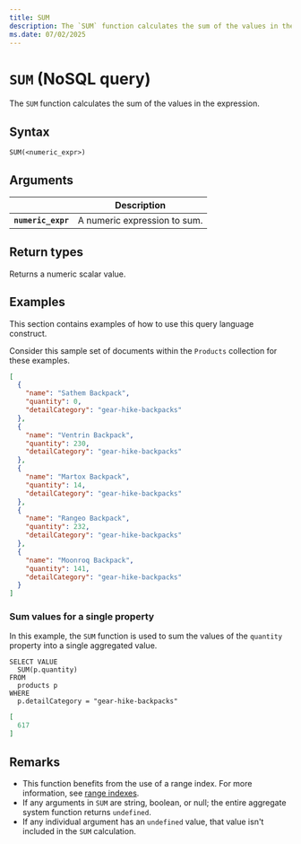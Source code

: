 ```yaml
---
title: SUM
description: The `SUM` function calculates the sum of the values in the expression.
ms.date: 07/02/2025
---
```


# `SUM` (NoSQL query)

The `SUM` function calculates the sum of the values in the expression.

## Syntax

```nosql
SUM(<numeric_expr>)
```

## Arguments

| | Description |
| --- | --- |
| **`numeric_expr`** | A numeric expression to sum. |

## Return types

Returns a numeric scalar value.

## Examples

This section contains examples of how to use this query language construct.

Consider this sample set of documents within the `Products` collection for these examples.

```json
[
  {
    "name": "Sathem Backpack",
    "quantity": 0,
    "detailCategory": "gear-hike-backpacks"
  },
  {
    "name": "Ventrin Backpack",
    "quantity": 230,
    "detailCategory": "gear-hike-backpacks"
  },
  {
    "name": "Martox Backpack",
    "quantity": 14,
    "detailCategory": "gear-hike-backpacks"
  },
  {
    "name": "Rangeo Backpack",
    "quantity": 232,
    "detailCategory": "gear-hike-backpacks"
  },
  {
    "name": "Moonroq Backpack",
    "quantity": 141,
    "detailCategory": "gear-hike-backpacks"
  }
]
```

### Sum values for a single property

In this example, the `SUM` function is used to sum the values of the `quantity` property into a single aggregated value.

```nosql
SELECT VALUE
  SUM(p.quantity)
FROM
  products p
WHERE
  p.detailCategory = "gear-hike-backpacks"
```

```json
[
  617
]
```

## Remarks

- This function benefits from the use of a range index. For more information, see [range indexes](/azure/cosmos-db/index-policy#includeexclude-strategy).
- If any arguments in `SUM` are string, boolean, or null; the entire aggregate system function returns `undefined`.
- If any individual argument has an `undefined` value, that value isn't included in the `SUM` calculation.
